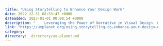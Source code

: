 ```yaml
---
title: "Using Storytelling to Enhance Your Design Work"
date: 2022-12-31 08:53:47 +0000
dateadded: 2023-01-01 00:00:54 +0000
description: "    Leveraging the Power of Narrative in Visual Design  Continue reading on UX Planet »  "
link: "https://uxplanet.org/using-storytelling-to-enhance-your-design-work-ca1047c6548?source=rss----819cc2aaeee0---4"
category:
directory: _directory/ux-planet.md
---
```

